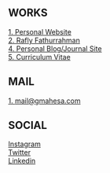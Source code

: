 ## WORKS

[1. Personal Website](https://gmahesa.com) <br/>
[2. Rafly Fathurrahman](https://rafly.gmahesa.com) <br/> 
[4. Personal Blog/Journal Site](https://blog.gmahesa.com) <br />
[5. Curriculum Vitae](https://github.com/gthnmp/cv)

## MAIL

[1. mail@gmahesa.com](mailto:me@gmahesa.com) <br/> 

## SOCIAL

[Instagram](https://www.instagram.com/gthnmp)  
[Twitter](https://twitter.com/gathanmahesa)  
[Linkedin](https://www.linkedin.com/in/gathan)  
